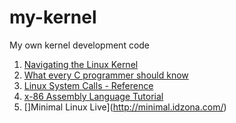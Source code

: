 # my-kernel
My own kernel development code

1. [Navigating the Linux Kernel](https://blog.nelhage.com/2010/08/navigating-the-linux-kernel/)
2. [What every C programmer should know](http://blog.llvm.org/2011/05/what-every-c-programmer-should-know_14.html)
3. [Linux System Calls - Reference](http://syscalls.kernelgrok.com/)
4. [x-86 Assembly Language Tutorial](http://www.cirosantilli.com/x86-paging/)
5. []Minimal Linux Live](http://minimal.idzona.com/)

